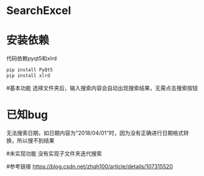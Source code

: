 # SearchExcel
# 安装依赖
代码依赖pyqt5和xlrd  
```bash
pip install PyQt5
pip install xlrd
```
#基本功能
选择文件夹后，输入搜索内容会自动出现搜索结果，无需点击搜索按钮

# 已知bug
无法搜索日期，如日期内容为"2018/04/01"时，因为没有正确进行日期格式转换，所以搜不到结果

#未实现功能
没有实现子文件夹迭代搜索  

#参考链接
https://blog.csdn.net/zhqh100/article/details/107315520
